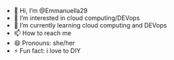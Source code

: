 - 👋 Hi, I’m @Emmanuella29
- 👀 I’m interested in cloud computing/DEVops
- 🌱 I’m currently learning cloud computing and DEVops
- 📫 How to reach me 
- 😄 Pronouns: she/her
- ⚡ Fun fact: i love to DIY

<!---
Emmanuella29/Emmanuella29 is a ✨ special ✨ repository because its `README.md` (this file) appears on your GitHub profile.
You can click the Preview link to take a look at your changes.
--->
